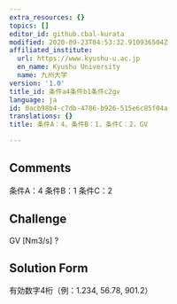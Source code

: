 ```yaml
---
extra_resources: {}
topics: []
editor_id: github.cbal-kurata
modified: 2020-09-23T04:53:32.910936504Z
affiliated_institute:
  url: https://www.kyushu-u.ac.jp
  en_name: Kyushu University
  name: 九州大学
version: '1.0'
title_id: 条件a4条件b1条件c2gv
language: ja
id: 0acb98b4-c7db-4786-b926-515e6c85f04a
translations: {}
title: 条件A：4，条件B：1，条件C：2，GV

---
```


## Comments
条件A：4
条件B：1
条件C：2

## Challenge
GV [Nm3/s] ?

## Solution Form
有効数字4桁（例：1.234,  56.78,  901.2）




